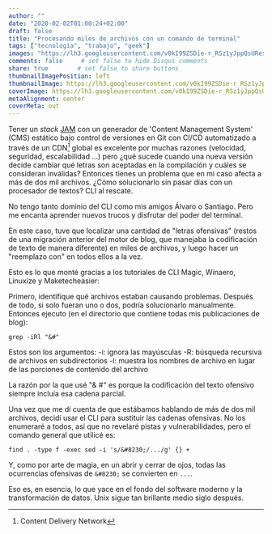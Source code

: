 ```yaml
---
author: ""
date: "2020-02-02T01:00:24+02:00"
draft: false
title: "Procesando miles de archivos con un comando de terminal"
tags: ["tecnología", "trabajo", "geek"]
images: "https://lh3.googleusercontent.com/v0kI99ZSDie-r_RSz1yJppQsUResCg6wLHaSDvWV4-ciB0C6z525wVLQE8EzanG1RvLi0IrP-pg98LtKa6XcLW0WgnJzgMJ0Lq9pnolH9XtQlyGT0e3-6CbclavUSzEvEA1c9sKyPfk=w1920-h1080"
comments: false     # set false to hide Disqus comments
share: true        # set false to share buttons
thumbnailImagePosition: left
thumbnailImage: https://lh3.googleusercontent.com/v0kI99ZSDie-r_RSz1yJppQsUResCg6wLHaSDvWV4-ciB0C6z525wVLQE8EzanG1RvLi0IrP-pg98LtKa6XcLW0WgnJzgMJ0Lq9pnolH9XtQlyGT0e3-6CbclavUSzEvEA1c9sKyPfk=w1920-h1080
coverImage: https://lh3.googleusercontent.com/v0kI99ZSDie-r_RSz1yJppQsUResCg6wLHaSDvWV4-ciB0C6z525wVLQE8EzanG1RvLi0IrP-pg98LtKa6XcLW0WgnJzgMJ0Lq9pnolH9XtQlyGT0e3-6CbclavUSzEvEA1c9sKyPfk=w1920-h1080
metaAlignment: center
coverMeta: out
---
```


Tener un *stack* [JAM](: "JavaScript, APIs, and Markup") con un generador de 'Content Management System' (CMS) estático bajo control de versiones en Git con CI/CD automatizado a través de un CDN[^cdn] global es excelente por muchas razones (velocidad, seguridad, escalabilidad ...) pero ¿qué sucede cuando una nueva versión decide cambiar qué letras son aceptadas en la compilación y cuáles se consideran inválidas? Entonces tienes un problema que en mi caso afecta a más de dos mil archivos. ¿Cómo solucionarlo sin pasar días con un procesador de textos? CLI al rescate.

<!--more-->

No tengo tanto dominio del CLI como mis amigos Álvaro o Santiago. Pero me encanta aprender nuevos trucos y disfrutar del poder del terminal.

En este caso, tuve que localizar una cantidad de "letras ofensivas" (restos de una migración anterior del motor de blog, que manejaba la codificación de texto de manera diferente) en miles de archivos, y luego hacer un "reemplazo con" en todos ellos a la vez.

Esto es lo que monté gracias a los tutoriales de CLI Magic, Winaero, Linuxize y Maketecheasier:

Primero, identifique qué archivos estaban causando problemas. Después de todo, si solo fueran uno o dos, podría solucionarlo manualmente. Entonces ejecuto (en el directorio que contiene todas mis publicaciones de blog):

```
grep -iRl "&#"
```

Estos son los argumentos:
-i: ignora las mayúsculas
-R: búsqueda recursiva de archivos en subdirectorios
-l: muestra los nombres de archivo en lugar de las porciones de contenido del archivo

La razón por la que usé "& #" es porque la codificación del texto ofensivo siempre incluía esa cadena parcial.

Una vez que me di cuenta de que estábamos hablando de más de dos mil archivos, decidí usar el CLI para sustituir las cadenas ofensivas. No los enumeraré a todos, así que no revelaré pistas y vulnerabilidades, pero el comando general que utilicé es:

```
find . -type f -exec sed -i 's/&#8230;/.../g' {} +
```

Y, como por arte de magia, en un abrir y cerrar de ojos, todas las ocurrencias ofensivas de `&#8230;` se convierten en `...`.

Eso es, en esencia, lo que yace en el fondo del software moderno y la transformación de datos. Unix sigue tan brillante medio siglo después.

[^cdn]: Content Delivery Network
